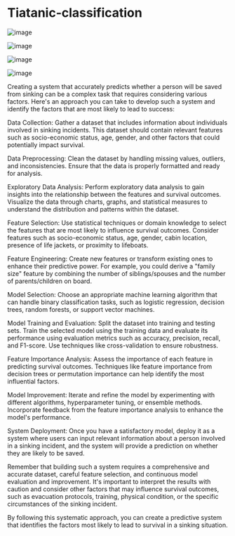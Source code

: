 # Tiatanic-classification
![image](https://github.com/Mahendrasakhamuri/Tiatanic-classification/assets/138279620/05aae46d-519b-45a6-a484-06f1e0fb5c94)

![image](https://github.com/Mahendrasakhamuri/Tiatanic-classification/assets/138279620/e4163f0b-1db7-4166-ac14-03f9dafbb1a6)

![image](https://github.com/Mahendrasakhamuri/Tiatanic-classification/assets/138279620/f73c546e-6b39-47b9-9f25-3da32b96b3af)

![image](https://github.com/Mahendrasakhamuri/Tiatanic-classification/assets/138279620/3e5e5c40-8168-4750-8b63-5d7484cda144)

Creating a system that accurately predicts whether a person will be saved from sinking can be a complex task that requires considering various factors. Here's an approach you can take to develop such a system and identify the factors that are most likely to lead to success:

Data Collection: Gather a dataset that includes information about individuals involved in sinking incidents. This dataset should contain relevant features such as socio-economic status, age, gender, and other factors that could potentially impact survival.

Data Preprocessing: Clean the dataset by handling missing values, outliers, and inconsistencies. Ensure that the data is properly formatted and ready for analysis.

Exploratory Data Analysis: Perform exploratory data analysis to gain insights into the relationship between the features and survival outcomes. Visualize the data through charts, graphs, and statistical measures to understand the distribution and patterns within the dataset.

Feature Selection: Use statistical techniques or domain knowledge to select the features that are most likely to influence survival outcomes. Consider features such as socio-economic status, age, gender, cabin location, presence of life jackets, or proximity to lifeboats.

Feature Engineering: Create new features or transform existing ones to enhance their predictive power. For example, you could derive a "family size" feature by combining the number of siblings/spouses and the number of parents/children on board.

Model Selection: Choose an appropriate machine learning algorithm that can handle binary classification tasks, such as logistic regression, decision trees, random forests, or support vector machines.

Model Training and Evaluation: Split the dataset into training and testing sets. Train the selected model using the training data and evaluate its performance using evaluation metrics such as accuracy, precision, recall, and F1-score. Use techniques like cross-validation to ensure robustness.

Feature Importance Analysis: Assess the importance of each feature in predicting survival outcomes. Techniques like feature importance from decision trees or permutation importance can help identify the most influential factors.

Model Improvement: Iterate and refine the model by experimenting with different algorithms, hyperparameter tuning, or ensemble methods. Incorporate feedback from the feature importance analysis to enhance the model's performance.

System Deployment: Once you have a satisfactory model, deploy it as a system where users can input relevant information about a person involved in a sinking incident, and the system will provide a prediction on whether they are likely to be saved.

Remember that building such a system requires a comprehensive and accurate dataset, careful feature selection, and continuous model evaluation and improvement. It's important to interpret the results with caution and consider other factors that may influence survival outcomes, such as evacuation protocols, training, physical condition, or the specific circumstances of the sinking incident.

By following this systematic approach, you can create a predictive system that identifies the factors most likely to lead to survival in a sinking situation.
